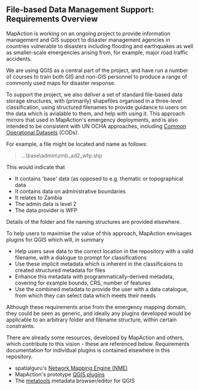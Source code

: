 ## File-based Data Management Support: Requirements Overview ##
MapAction is working on an ongoing project to provide information management and GIS support to disaster management agencies in countries vulnerable to disasters including flooding and earthquakes as well as smaller-scale emergencies arising from, for example, major road traffic accidents.

We are using QGIS as a central part of the project, and have run a number of courses to train both GIS and non-GIS personnel to produce a range of commonly used maps for disaster response.

To support the project, we also deliver a set of standard file-based data storage structures, with (primarily) shapefiles organised in a three-level classification, using structured filenames to provide guidance to users on the data which is avialable to them, and help with using it. This approach mirrors that used in MapAction's emergency deployments, and is also intended to be consistent with UN OCHA approaches, including [Common Operational Datasets](http://cod.humanitarianresponse.info/about-codfod) (CODs).

For example, a file might be located and name as follows:
> ...\base\admin\zmb_ad2_wfp.shp

This would indicate that

- It contains 'base' data (as opposed to e.g. thematic or topographical data
- It contains data on administrative boundaries
- It relates to Zambia
- The admin data is level 2
- The data provider is WFP

Details of the folder and file naming structures are provided elsewhere.

To help users to maximise the value of this approach, MapAction envisages plugins for QGIS which will, in summary


- Help users save data to the correct location in the repository with a valid filename, with a dialogue to prompt for classifications
- Use these implicit metadata which is inherent in the classificaions to created structured metadata for files
- Enhance this metadata with programmatically-derived metadata, covering for example bounds, CRS, number of features
- Use the combined metadata to provide the user with a data catalogue, from which they can select data which meets their needs

Although these requirements arise from the emergency mapping domain, they could be seen as generic, and ideally  any plugins developed would be applicable to an arbitrary folder and filename structure, within certain constraints.

There are already some resources, developed by MapAction and others, which contribute to this vision - these are referenced below. Requirements documentation for individual plugins is contained elsewhere in this repository.

- spatialguru's [Network Mapping Engine (NME)](https://github.com/spatialguru/NME)
- MapAction's prototype [QGIS plugins](https://github.com/mapaction/RAMP-QGIS/tree/master/MapActionTools)
- The [metatools](https://github.com/nextgis/metatools) metadata browser/editor for QGIS